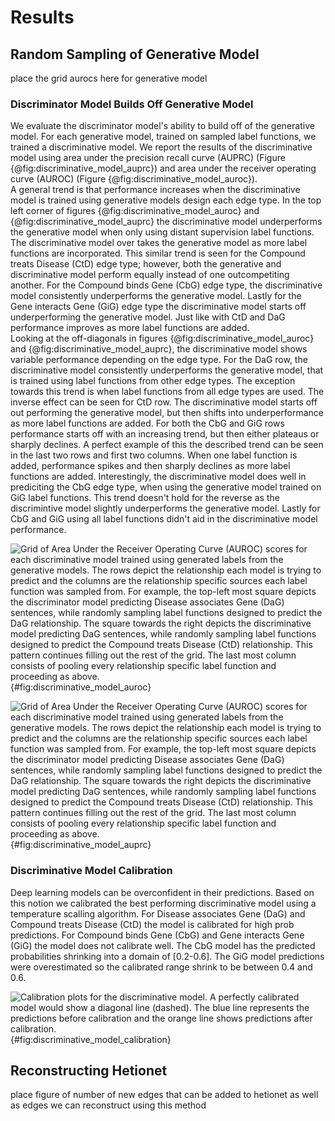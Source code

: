 # Results

## Random Sampling of Generative Model
place the grid aurocs here for generative model

### Discriminator Model Builds Off Generative Model
We evaluate the discriminator model's ability to build off of the generative model.
For each generative model, trained on sampled label functions, we trained a discriminative model.
We report the results of the discriminative model using area under the precision recall curve (AUPRC) (Figure {@fig:discriminative_model_auprc}) and area under the receiver operating curve (AUROC) (Figure {@fig:discriminative_model_auroc}).    
A general trend is that performance increases when the discriminative model is trained using generative models design each edge type. 
In the top left corner of figures {@fig:discriminative_model_auroc} and {@fig:discriminative_model_auprc} the discriminative model underperforms the generative model when only using distant supervision label functions.
The discriminative model over takes the generative model as more label functions are incorporated. 
This similar trend is seen for the Compound treats Disease (CtD) edge type; however, both the generative and discriminative model perform equally instead of one outcompetiting another.
For the Compound binds Gene (CbG) edge type, the discriminative model consistently underperforms the generative model.
Lastly for the Gene interacts Gene (GiG) edge type the discriminative model starts off underperforming the generative model.
Just like with CtD and DaG performance improves as more label functions are added.  
Looking at the off-diagonals in figures {@fig:discriminative_model_auroc} and {@fig:discriminative_model_auprc}, the discriminative model shows variable performance depending on the edge type.
For the DaG row, the discriminative model consistently underperforms the generative model, that is trained using label functions from other edge types. 
The exception towards this trend is when label functions from all edge types are used.
The inverse effect can be seen for CtD row.
The discriminative model starts off out performing the generative model, but then shifts into underperformance as more label functions are added.
For both the CbG and GiG rows performance starts off with an increasing trend, but then either plateaus or sharply declines.
A perfect example of this the described trend can be seen in the last two rows and first two columns.
When one label function is added, performance spikes and then sharply declines as more label functions are added.
Interestingly, the discriminative model does well in prediciting the CbG edge type, when using the generative model trained on GiG label functions.
This trend doesn't hold for the reverse as the discrimintive model slightly underperforms the generative model.
Lastly for CbG and GiG using all label functions didn't aid in the discriminative model performance.

![
Grid of Area Under the Receiver Operating Curve (AUROC) scores for each discriminative model trained using generated labels from the generative models.
The rows depict the relationship each model is trying to predict and the columns are the relationship specific sources each label function was sampled from. 
For example, the top-left most square depicts the discriminator model predicting Disease associates Gene (DaG) sentences, while randomly sampling label functions designed to predict the DaG relationship. 
The square towards the right depicts the discriminative model predicting DaG sentences, while randomly sampling label functions designed to predict the Compound treats Disease (CtD) relationship.
This pattern continues filling out the rest of the grid.
The last most column consists of pooling every relationship specific label function and proceeding as above.
](https://raw.githubusercontent.com/greenelab/snorkeling/master/figures/label_sampling_experiment/disc_performance_test_set_auroc.png){#fig:discriminative_model_auroc}

![
Grid of Area Under the Receiver Operating Curve (AUROC) scores for each discriminative model trained using generated labels from the generative models.
The rows depict the relationship each model is trying to predict and the columns are the relationship specific sources each label function was sampled from. 
For example, the top-left most square depicts the discriminator model predicting Disease associates Gene (DaG) sentences, while randomly sampling label functions designed to predict the DaG relationship. 
The square towards the right depicts the discriminative model predicting DaG sentences, while randomly sampling label functions designed to predict the Compound treats Disease (CtD) relationship.
This pattern continues filling out the rest of the grid.
The last most column consists of pooling every relationship specific label function and proceeding as above.
](https://raw.githubusercontent.com/greenelab/snorkeling/master/figures/label_sampling_experiment/disc_performance_test_set_auprc.png){#fig:discriminative_model_auprc}

### Discriminative Model Calibration
Deep learning models can be overconfident in their predictions. 
Based on this notion we calibrated the best performing discriminative model using a temperature scalling algorithm.
For Disease associates Gene (DaG) and Compound treats Disease (CtD) the model is calibrated for high prob predictions.
For Compound binds Gene (CbG) and Gene interacts Gene (GiG) the model does not calibrate well.
The CbG model has the predicted probabilities shrinking into a domain of [0.2-0.6].
The GiG model predictions were overestimated so the calibrated range shrink to be between 0.4 and 0.6.

![
Calibration plots for the discriminative model.
A perfectly calibrated model would show a diagonal line (dashed).
The blue line represents the predictions before calibration and the orange line shows predictions after calibration. 
](https://raw.githubusercontent.com/greenelab/snorkeling/master/figures/model_calibration_experiment/model_calibration.png){#fig:discriminative_model_calibration}

## Reconstructing Hetionet
place figure of number of new edges that can be added to hetionet as well as edges we can reconstruct using this method
